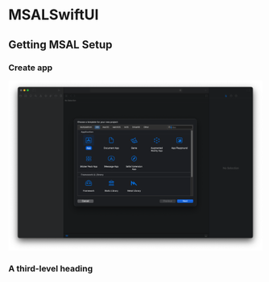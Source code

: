 
# MSALSwiftUI


## Getting MSAL Setup
### Create app
![app setup](images/Step1.png)

### A third-level heading
